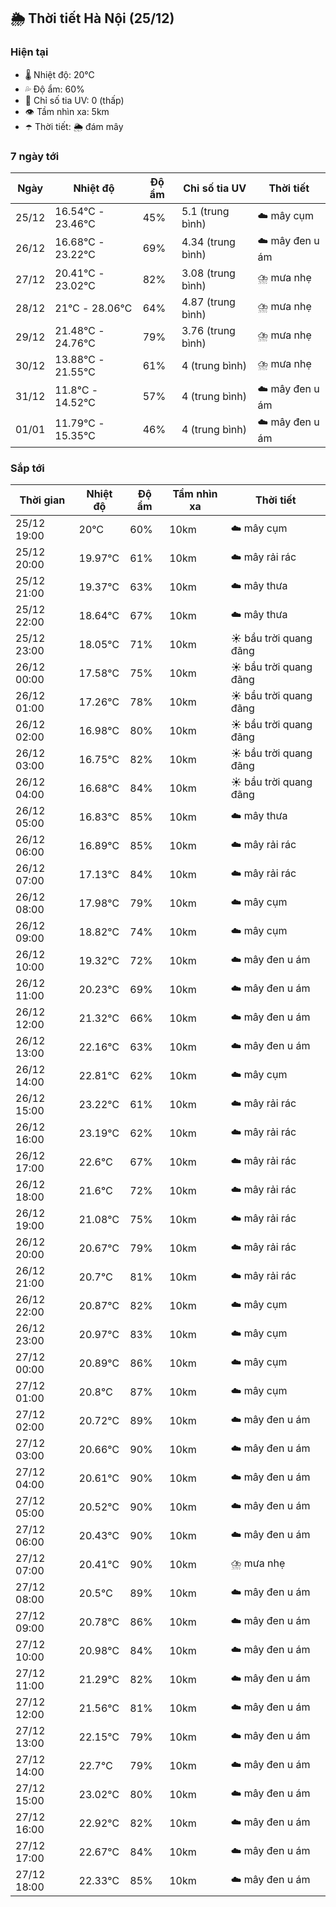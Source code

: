 ## 🌦️ Thời tiết Hà Nội (25/12)

### Hiện tại

- 🌡️ Nhiệt độ: 20℃
- 💦 Độ ẩm: 60%
- 🌟 Chỉ số tia UV: 0 (thấp)
- 👁️ Tầm nhìn xa: 5km
- ☂️ Thời tiết: 🌦️ đám mây

### 7 ngày tới

| Ngày | Nhiệt độ | Độ ẩm | Chỉ số tia UV | Thời tiết |
| --- | --- | --- | --- | --- |
| 25/12 | 16.54℃ - 23.46℃ | 45% | 5.1 (trung bình) | ☁️ mây cụm |
| 26/12 | 16.68℃ - 23.22℃ | 69% | 4.34 (trung bình) | ☁️ mây đen u ám |
| 27/12 | 20.41℃ - 23.02℃ | 82% | 3.08 (trung bình) | ⛈️ mưa nhẹ |
| 28/12 | 21℃ - 28.06℃ | 64% | 4.87 (trung bình) | ⛈️ mưa nhẹ |
| 29/12 | 21.48℃ - 24.76℃ | 79% | 3.76 (trung bình) | ⛈️ mưa nhẹ |
| 30/12 | 13.88℃ - 21.55℃ | 61% | 4 (trung bình) | ⛈️ mưa nhẹ |
| 31/12 | 11.8℃ - 14.52℃ | 57% | 4 (trung bình) | ☁️ mây đen u ám |
| 01/01 | 11.79℃ - 15.35℃ | 46% | 4 (trung bình) | ☁️ mây đen u ám |

### Sắp tới

| Thời gian | Nhiệt độ | Độ ẩm | Tầm nhìn xa | Thời tiết |
| --- | --- | --- | --- | --- |
| 25/12 19:00 | 20℃ | 60% | 10km | ☁️ mây cụm |
| 25/12 20:00 | 19.97℃ | 61% | 10km | ☁️ mây rải rác |
| 25/12 21:00 | 19.37℃ | 63% | 10km | ☁️ mây thưa |
| 25/12 22:00 | 18.64℃ | 67% | 10km | ☁️ mây thưa |
| 25/12 23:00 | 18.05℃ | 71% | 10km | ☀️ bầu trời quang đãng |
| 26/12 00:00 | 17.58℃ | 75% | 10km | ☀️ bầu trời quang đãng |
| 26/12 01:00 | 17.26℃ | 78% | 10km | ☀️ bầu trời quang đãng |
| 26/12 02:00 | 16.98℃ | 80% | 10km | ☀️ bầu trời quang đãng |
| 26/12 03:00 | 16.75℃ | 82% | 10km | ☀️ bầu trời quang đãng |
| 26/12 04:00 | 16.68℃ | 84% | 10km | ☀️ bầu trời quang đãng |
| 26/12 05:00 | 16.83℃ | 85% | 10km | ☁️ mây thưa |
| 26/12 06:00 | 16.89℃ | 85% | 10km | ☁️ mây rải rác |
| 26/12 07:00 | 17.13℃ | 84% | 10km | ☁️ mây rải rác |
| 26/12 08:00 | 17.98℃ | 79% | 10km | ☁️ mây cụm |
| 26/12 09:00 | 18.82℃ | 74% | 10km | ☁️ mây cụm |
| 26/12 10:00 | 19.32℃ | 72% | 10km | ☁️ mây đen u ám |
| 26/12 11:00 | 20.23℃ | 69% | 10km | ☁️ mây đen u ám |
| 26/12 12:00 | 21.32℃ | 66% | 10km | ☁️ mây đen u ám |
| 26/12 13:00 | 22.16℃ | 63% | 10km | ☁️ mây đen u ám |
| 26/12 14:00 | 22.81℃ | 62% | 10km | ☁️ mây cụm |
| 26/12 15:00 | 23.22℃ | 61% | 10km | ☁️ mây rải rác |
| 26/12 16:00 | 23.19℃ | 62% | 10km | ☁️ mây rải rác |
| 26/12 17:00 | 22.6℃ | 67% | 10km | ☁️ mây rải rác |
| 26/12 18:00 | 21.6℃ | 72% | 10km | ☁️ mây rải rác |
| 26/12 19:00 | 21.08℃ | 75% | 10km | ☁️ mây rải rác |
| 26/12 20:00 | 20.67℃ | 79% | 10km | ☁️ mây rải rác |
| 26/12 21:00 | 20.7℃ | 81% | 10km | ☁️ mây rải rác |
| 26/12 22:00 | 20.87℃ | 82% | 10km | ☁️ mây cụm |
| 26/12 23:00 | 20.97℃ | 83% | 10km | ☁️ mây cụm |
| 27/12 00:00 | 20.89℃ | 86% | 10km | ☁️ mây cụm |
| 27/12 01:00 | 20.8℃ | 87% | 10km | ☁️ mây cụm |
| 27/12 02:00 | 20.72℃ | 89% | 10km | ☁️ mây đen u ám |
| 27/12 03:00 | 20.66℃ | 90% | 10km | ☁️ mây đen u ám |
| 27/12 04:00 | 20.61℃ | 90% | 10km | ☁️ mây đen u ám |
| 27/12 05:00 | 20.52℃ | 90% | 10km | ☁️ mây đen u ám |
| 27/12 06:00 | 20.43℃ | 90% | 10km | ☁️ mây đen u ám |
| 27/12 07:00 | 20.41℃ | 90% | 10km | ⛈️ mưa nhẹ |
| 27/12 08:00 | 20.5℃ | 89% | 10km | ☁️ mây đen u ám |
| 27/12 09:00 | 20.78℃ | 86% | 10km | ☁️ mây đen u ám |
| 27/12 10:00 | 20.98℃ | 84% | 10km | ☁️ mây đen u ám |
| 27/12 11:00 | 21.29℃ | 82% | 10km | ☁️ mây đen u ám |
| 27/12 12:00 | 21.56℃ | 81% | 10km | ☁️ mây đen u ám |
| 27/12 13:00 | 22.15℃ | 79% | 10km | ☁️ mây đen u ám |
| 27/12 14:00 | 22.7℃ | 79% | 10km | ☁️ mây đen u ám |
| 27/12 15:00 | 23.02℃ | 80% | 10km | ☁️ mây đen u ám |
| 27/12 16:00 | 22.92℃ | 82% | 10km | ☁️ mây đen u ám |
| 27/12 17:00 | 22.67℃ | 84% | 10km | ☁️ mây đen u ám |
| 27/12 18:00 | 22.33℃ | 85% | 10km | ☁️ mây đen u ám |
